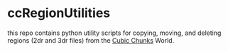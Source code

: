 # ccRegionUtilities
this repo contains python utility scripts for copying, moving, and deleting regions (2dr and 3dr files) from the [Cubic Chunks](https://github.com/OpenCubicChunks/CubicChunks) World.
